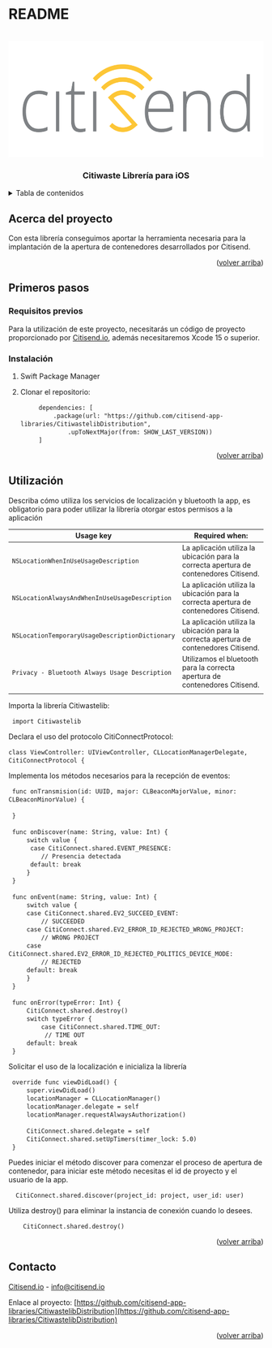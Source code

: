 # README

<!-- PROJECT LOGO -->
<br />
<div align="center">
  <a href="https://github.com/citisend-app-libraries/CitiwastelibDistribution">
    <img src="images/logo.png" alt="Logo" width="700" height="229">
  </a>

  <h3 align="center">Citiwaste Librería para iOS</h3>

</div>


<!-- TABLE OF CONTENTS -->
<details>
  <summary>Tabla de contenidos</summary>
  <ol>
    <li>
      <a href="#about-the-project">Sobre el proyecto</a>
    </li>
    <li>
      <a href="#getting-started">Primeros pasos</a>
      <ul>
        <li><a href="#prerequisites">Requisitos previos</a></li>
        <li><a href="#installation">Instalación</a></li>
      </ul>
    </li>
    <li><a href="#usage">Utilización</a></li>
    <li><a href="#contact">Contact</a></li>
  </ol>
</details>



<!-- ABOUT THE PROJECT -->
## Acerca del proyecto

Con esta librería conseguimos aportar la herramienta necesaria para la implantación de la apertura de contenedores desarrollados por Citisend.

<p align="right">(<a href="#readme-top">volver arriba</a>)</p>


<!-- GETTING STARTED -->
## Primeros pasos

### Requisitos previos

Para la utilización de este proyecto, necesitarás un código de proyecto proporcionado por [Citisend.io](https://www.citisend.io), además necesitaremos Xcode 15 o superior.

### Instalación

1. Swift Package Manager

2. Clonar el repositorio:
   ```
        dependencies: [
            .package(url: "https://github.com/citisend-app-libraries/CitiwastelibDistribution", 
                .upToNextMajor(from: SHOW_LAST_VERSION))
        ]
   ```

<p align="right">(<a href="#readme-top">volver arriba</a>)</p>


<!-- USAGE EXAMPLES -->
## Utilización

Describa cómo utiliza los servicios de localización y bluetooth la app, es obligatorio para poder utilizar la librería otorgar estos permisos a la aplicación


| Usage key                                                 | Required when:                                                                   |
|-----------------------------------------------------------|----------------------------------------------------------------------------------|
| `NSLocationWhenInUseUsageDescription`              | La aplicación utiliza la ubicación para la correcta apertura de contenedores Citisend.     |
| `NSLocationAlwaysAndWhenInUseUsageDescription` | La aplicación utiliza la ubicación para la correcta apertura de contenedores Citisend.   |
| `NSLocationTemporaryUsageDescriptionDictionary`             | La aplicación utiliza la ubicación para la correcta apertura de contenedores Citisend. |
| `Privacy - Bluetooth Always Usage Description`             | Utilizamos el bluetooth para la correcta apertura de contenedores Citisend. |
|                                                           |                                                                         |

Importa la librería Citiwastelib:

   ```
    import Citiwastelib
   ```
   
Declara el uso del protocolo CitiConnectProtocol:

   ```
   class ViewController: UIViewController, CLLocationManagerDelegate, CitiConnectProtocol {
   ```
   
Implementa los métodos necesarios para la recepción de eventos:

   ```
    func onTransmision(id: UUID, major: CLBeaconMajorValue, minor: CLBeaconMinorValue) {
       
    }
    
    func onDiscover(name: String, value: Int) {
        switch value {
         case CitiConnect.shared.EVENT_PRESENCE:
            // Presencia detectada 
         default: break
        }
    }
    
    func onEvent(name: String, value: Int) {
        switch value {
        case CitiConnect.shared.EV2_SUCCEED_EVENT:
            // SUCCEEDED
        case CitiConnect.shared.EV2_ERROR_ID_REJECTED_WRONG_PROJECT:
            // WRONG PROJECT
        case CitiConnect.shared.EV2_ERROR_ID_REJECTED_POLITICS_DEVICE_MODE:
            // REJECTED
        default: break
        }
    }
    
    func onError(typeError: Int) {
        CitiConnect.shared.destroy()
        switch typeError {
            case CitiConnect.shared.TIME_OUT:
             // TIME OUT
        default: break
    }
   ```
   
Solicitar el uso de la localización e inicializa la librería

   ```
    override func viewDidLoad() {
        super.viewDidLoad()
        locationManager = CLLocationManager()
        locationManager.delegate = self
        locationManager.requestAlwaysAuthorization()
        
        CitiConnect.shared.delegate = self
        CitiConnect.shared.setUpTimers(timer_lock: 5.0)
    }
   ```   
   
Puedes iniciar el método discover para comenzar el proceso de apertura de contenedor, para iniciar este método necesitas el id de proyecto y el usuario de la app.
  
   ```
     CitiConnect.shared.discover(project_id: project, user_id: user)
   ```   
   
Utiliza destroy() para eliminar la instancia de conexión cuando lo desees.
   
```
    CitiConnect.shared.destroy()
```  



<p align="right">(<a href="#readme-top">volver arriba</a>)</p>



<!-- CONTACT -->
## Contacto

[Citisend.io](https://www.citisend.io) - info@citisend.io

Enlace al proyecto: [https://github.com/citisend-app-libraries/CitiwastelibDistribution](https://github.com/citisend-app-libraries/CitiwastelibDistribution)

<p align="right">(<a href="#readme-top">volver arriba</a>)</p>



